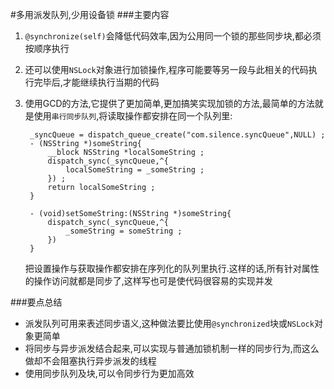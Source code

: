 #多用派发队列,少用设备锁
###主要内容
1. `@synchronize(self)`会降低代码效率,因为公用同一个锁的那些同步块,都必须按顺序执行

2. 还可以使用`NSLock`对象进行加锁操作,程序可能要等另一段与此相关的代码执行完毕后,才能继续执行当期的代码

3. 使用GCD的方法,它提供了更加简单,更加搞笑实现加锁的方法,最简单的方法就是使用`串行同步队列`,将读取操作都安排在同一个队列里:

		_syncQueue = dispatch_queue_create("com.silence.syncQueue",NULL) ;
		- (NSString *)someString{
			__block NSString *localSomeString ;
			dispatch_sync(_syncQueue,^{
				localSomeString = _someString ;
			}) ;
			return localSomeString ;
		}
		
		- (void)setSomeString:(NSString *)someString{
			dispatch_sync(_syncQueue,^{
				_someString = someString ;
			})
		}
		
		
	把设置操作与获取操作都安排在序列化的队列里执行.这样的话,所有针对属性的操作访问就都是同步了,这样写也可是使代码很容易的实现并发
	

###要点总结
* 派发队列可用来表述同步语义,这种做法要比使用`@synchronized`块或`NSLock`对象更简单
* 将同步与异步派发结合起来,可以实现与普通加锁机制一样的同步行为,而这么做却不会阻塞执行异步派发的线程
* 使用同步队列及块,可以令同步行为更加高效